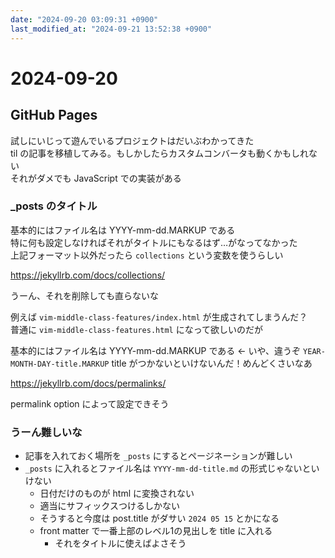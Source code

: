 ```yaml
---
date: "2024-09-20 03:09:31 +0900"
last_modified_at: "2024-09-21 13:52:38 +0900"
---
```


# 2024-09-20
## GitHub Pages
試しにいじって遊んでいるプロジェクトはだいぶわかってきた  
til の記事を移植してみる。もしかしたらカスタムコンバータも動くかもしれない  
それがダメでも JavaScript での実装がある

### _posts のタイトル
基本的にはファイル名は YYYY-mm-dd.MARKUP である  
特に何も設定しなければそれがタイトルにもなるはず…がなってなかった  
上記フォーマット以外だったら `collections` という変数を使うらしい  

https://jekyllrb.com/docs/collections/

うーん、それを削除しても直らないな  

例えば `vim-middle-class-features/index.html` が生成されてしまうんだ？  
普通に `vim-middle-class-features.html` になって欲しいのだが

基本的にはファイル名は YYYY-mm-dd.MARKUP である <- いや、違うぞ `YEAR-MONTH-DAY-title.MARKUP` title がつかないといけないんだ！めんどくさいなあ

https://jekyllrb.com/docs/permalinks/

permalink option によって設定できそう

### うーん難しいな
- 記事を入れておく場所を `_posts` にするとページネーションが難しい
- `_posts` に入れるとファイル名は `YYYY-mm-dd-title.md` の形式じゃないといけない
  - 日付だけのものが html に変換されない
  - 適当にサフィックスつけるしかない
  - そうすると今度は post.title がダサい `2024 05 15` とかになる
  - front matter で一番上部のレベル1の見出しを title に入れる
    - それをタイトルに使えばよさそう

